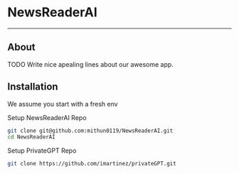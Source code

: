 # NewsReaderAI
----------------

## About

TODO Write nice apealing lines about our awesome app.

## Installation

We assume you start with a fresh env

Setup NewsReaderAI Repo
```bash
git clone git@github.com:mithun0119/NewsReaderAI.git
cd NewsReaderAI
```

Setup PrivateGPT Repo
```bash
git clone https://github.com/imartinez/privateGPT.git
```
